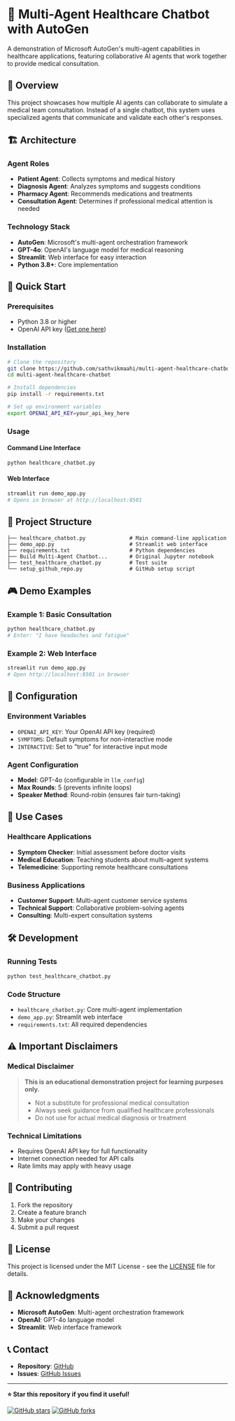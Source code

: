 # 🤖 Multi-Agent Healthcare Chatbot with AutoGen

A demonstration of Microsoft AutoGen's multi-agent capabilities in healthcare applications, featuring collaborative AI agents that work together to provide medical consultation.

## 🎯 Overview

This project showcases how multiple AI agents can collaborate to simulate a medical team consultation. Instead of a single chatbot, this system uses specialized agents that communicate and validate each other's responses.

## 🏗️ Architecture

### Agent Roles
- **Patient Agent**: Collects symptoms and medical history
- **Diagnosis Agent**: Analyzes symptoms and suggests conditions  
- **Pharmacy Agent**: Recommends medications and treatments
- **Consultation Agent**: Determines if professional medical attention is needed

### Technology Stack
- **AutoGen**: Microsoft's multi-agent orchestration framework
- **GPT-4o**: OpenAI's language model for medical reasoning
- **Streamlit**: Web interface for easy interaction
- **Python 3.8+**: Core implementation

## 🚀 Quick Start

### Prerequisites
- Python 3.8 or higher
- OpenAI API key ([Get one here](https://platform.openai.com/account/api-keys))

### Installation
```bash
# Clone the repository
git clone https://github.com/sathvikmaahi/multi-agent-healthcare-chatbot.git
cd multi-agent-healthcare-chatbot

# Install dependencies
pip install -r requirements.txt

# Set up environment variables
export OPENAI_API_KEY=your_api_key_here
```

### Usage

#### Command Line Interface
```bash
python healthcare_chatbot.py
```

#### Web Interface
```bash
streamlit run demo_app.py
# Opens in browser at http://localhost:8501
```

## 📁 Project Structure

```
├── healthcare_chatbot.py              # Main command-line application
├── demo_app.py                        # Streamlit web interface
├── requirements.txt                   # Python dependencies
├── Build Multi-Agent Chatbot...       # Original Jupyter notebook
├── test_healthcare_chatbot.py         # Test suite
└── setup_github_repo.py               # GitHub setup script
```

## 🎮 Demo Examples

### Example 1: Basic Consultation
```bash
python healthcare_chatbot.py
# Enter: "I have headaches and fatigue"
```

### Example 2: Web Interface
```bash
streamlit run demo_app.py
# Open http://localhost:8501 in browser
```

## 🔧 Configuration

### Environment Variables
- `OPENAI_API_KEY`: Your OpenAI API key (required)
- `SYMPTOMS`: Default symptoms for non-interactive mode
- `INTERACTIVE`: Set to "true" for interactive input mode

### Agent Configuration
- **Model**: GPT-4o (configurable in `llm_config`)
- **Max Rounds**: 5 (prevents infinite loops)
- **Speaker Method**: Round-robin (ensures fair turn-taking)

## 🎯 Use Cases

### Healthcare Applications
- **Symptom Checker**: Initial assessment before doctor visits
- **Medical Education**: Teaching students about multi-agent systems
- **Telemedicine**: Supporting remote healthcare consultations

### Business Applications
- **Customer Support**: Multi-agent customer service systems
- **Technical Support**: Collaborative problem-solving agents
- **Consulting**: Multi-expert consultation systems

## 🛠️ Development

### Running Tests
```bash
python test_healthcare_chatbot.py
```

### Code Structure
- `healthcare_chatbot.py`: Core multi-agent implementation
- `demo_app.py`: Streamlit web interface
- `requirements.txt`: All required dependencies

## ⚠️ Important Disclaimers

### Medical Disclaimer
> **This is an educational demonstration project for learning purposes only.**
> 
> - Not a substitute for professional medical consultation
> - Always seek guidance from qualified healthcare professionals
> - Do not use for actual medical diagnosis or treatment

### Technical Limitations
- Requires OpenAI API key for full functionality
- Internet connection needed for API calls
- Rate limits may apply with heavy usage

## 🤝 Contributing

1. Fork the repository
2. Create a feature branch
3. Make your changes
4. Submit a pull request

## 📄 License

This project is licensed under the MIT License - see the [LICENSE](LICENSE) file for details.

## 🙏 Acknowledgments

- **Microsoft AutoGen**: Multi-agent orchestration framework
- **OpenAI**: GPT-4o language model
- **Streamlit**: Web interface framework

## 📞 Contact

- **Repository**: [GitHub](https://github.com/sathvikmaahi/multi-agent-healthcare-chatbot)
- **Issues**: [GitHub Issues](https://github.com/sathvikmaahi/multi-agent-healthcare-chatbot/issues)

---

**⭐ Star this repository if you find it useful!**

[![GitHub stars](https://img.shields.io/github/stars/sathvikmaahi/multi-agent-healthcare-chatbot.svg?style=social&label=Star)](https://github.com/sathvikmaahi/multi-agent-healthcare-chatbot)
[![GitHub forks](https://img.shields.io/github/forks/sathvikmaahi/multi-agent-healthcare-chatbot.svg?style=social&label=Fork)](https://github.com/sathvikmaahi/multi-agent-healthcare-chatbot/fork)
